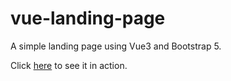 # vue-landing-page
 A simple landing page using Vue3 and Bootstrap 5. 

Click [here](https://mildzf.github.io/vue-landing-page/) to see it in action.

